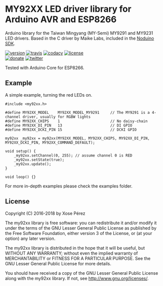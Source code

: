 # MY92XX LED driver library for Arduino AVR and ESP8266

Arduino library for the Taiwan Mingyang (MY-Semi) MY9291 and MY9231 LED drivers. Based in the C driver by Maike Labs, included in the [Noduino SDK](https://github.com/icamgo/noduino-sdk).

[![version](https://img.shields.io/badge/version-3.0.3-brightgreen.svg)](CHANGELOG.md)
[![travis](https://travis-ci.org/xoseperez/my92xx.svg?branch=master)](https://travis-ci.org/xoseperez/my92xx)
[![codacy](https://img.shields.io/codacy/grade/3a509925c1be49a6a1d657936a53995f/master.svg)](https://www.codacy.com/app/xoseperez/my92xx/dashboard)
[![license](https://img.shields.io/github/license/xoseperez/my92xx.svg)](LICENSE)
<br />
[![donate](https://img.shields.io/badge/donate-PayPal-blue.svg)](https://www.paypal.com/cgi-bin/webscr?cmd=_donations&business=xose%2eperez%40gmail%2ecom&lc=US&no_note=0&currency_code=EUR&bn=PP%2dDonationsBF%3abtn_donate_LG%2egif%3aNonHostedGuest)
[![twitter](https://img.shields.io/twitter/follow/xoseperez.svg?style=social)](https://twitter.com/intent/follow?screen_name=xoseperez)

Tested with Arduino Core for ESP8266.

## Example

A simple example, turning the red LEDs on.

```
#include <my92xx.h>

#define MY92XX_MODEL    MY92XX_MODEL_MY9291     // The MY9291 is a 4-channel driver, usually for RGBW lights
#define MY92XX_CHIPS    1                       // No daisy-chain
#define MY92XX_DI_PIN   13                      // DI GPIO
#define MY92XX_DCKI_PIN 15                      // DCKI GPIO

my92xx _my92xx = my92xx(MY92XX_MODEL, MY92XX_CHIPS, MY92XX_DI_PIN, MY92XX_DCKI_PIN, MY92XX_COMMAND_DEFAULT);

void setup() {
    _my92xx.setChannel(0, 255); // assume channel 0 is RED
    _my92xx.setState(true);
    _my92xx.update();
}

void loop() {}

```

For more in-depth examples please check the examples folder.

## License

Copyright (C) 2016-2018 by Xose Pérez <xose dot perez at gmail dot com>

The my92xx library is free software: you can redistribute it and/or modify
it under the terms of the GNU Lesser General Public License as published by
the Free Software Foundation, either version 3 of the License, or
(at your option) any later version.

The my92xx library is distributed in the hope that it will be useful,
but WITHOUT ANY WARRANTY; without even the implied warranty of
MERCHANTABILITY or FITNESS FOR A PARTICULAR PURPOSE.  See the
GNU Lesser General Public License for more details.

You should have received a copy of the GNU Lesser General Public License
along with the my92xx library.  If not, see <http://www.gnu.org/licenses/>.

